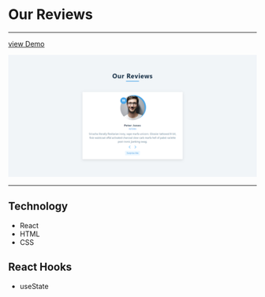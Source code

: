 # Our Reviews

---

[view Demo](https://review-proj.netlify.app/)

![Our Reviews](/public/review_preview.png)

---

## Technology

- React
- HTML
- CSS

## React Hooks

- useState
